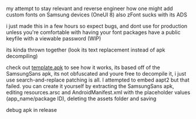 my attempt to stay relevant and reverse engineer how one might add custom fonts on Samsung devices (OneUI 8) also zFont sucks with its ADS

i just made this in a few hours so expect bugs, and dont use for production unless you're comfortable with having your font packages have a public keyfile with a viewable password (WIP)

its kinda thrown together (look its text replacement instead of apk decompiling)

check out [template.apk](https://github.com/jeeneo/fonts/blob/main/android/app/src/main/assets/template.apk) to see how it works, its based off of the SamsungSans apk, its not obfuscated and youre free to decompile it, i just use search-and-replace patching is all. I attempted to embed aapt2 but that failed. you can create it yourself by extracting the SamsungSans apk, editing resources.arsc and AndroidManifest.xml with the placeholder values (app_name/package ID), deleting the assets folder and saving

debug apk in release
